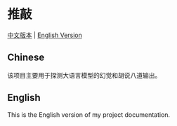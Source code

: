 # 推敲
[中文版本](#中文) | [English Version](#english)

## Chinese
该项目主要用于探测大语言模型的幻觉和胡说八道输出。

## English
This is the English version of my project documentation.